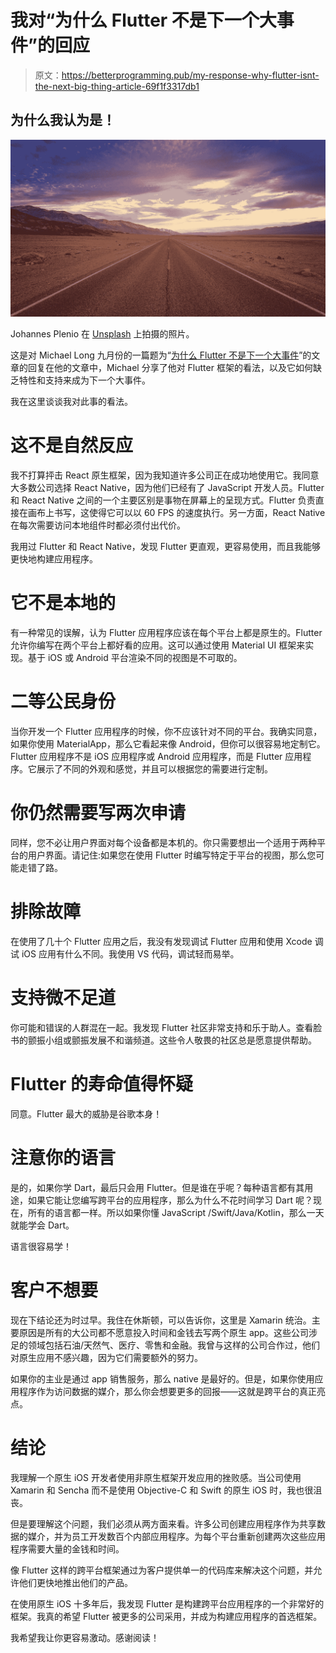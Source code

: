 # 我对“为什么 Flutter 不是下一个大事件”的回应

> 原文：<https://betterprogramming.pub/my-response-why-flutter-isnt-the-next-big-thing-article-69f1f3317db1>

## 为什么我认为是！

![](img/bf1c31e0c8c228442a82f11fbde0d60e.png)

Johannes Plenio 在 [Unsplash](https://unsplash.com/) 上拍摄的照片。

这是对 Michael Long 九月份的一篇题为“[为什么 Flutter 不是下一个大事件](https://medium.com/better-programming/why-flutter-isnt-the-next-big-thing-e268488521f4)”的文章的回复在他的文章中，Michael 分享了他对 Flutter 框架的看法，以及它如何缺乏特性和支持来成为下一个大事件。

我在这里谈谈我对此事的看法。

# 这不是自然反应

我不打算抨击 React 原生框架，因为我知道许多公司正在成功地使用它。我同意大多数公司选择 React Native，因为他们已经有了 JavaScript 开发人员。Flutter 和 React Native 之间的一个主要区别是事物在屏幕上的呈现方式。Flutter 负责直接在画布上书写，这使得它可以以 60 FPS 的速度执行。另一方面，React Native 在每次需要访问本地组件时都必须付出代价。

我用过 Flutter 和 React Native，发现 Flutter 更直观，更容易使用，而且我能够更快地构建应用程序。

# 它不是本地的

有一种常见的误解，认为 Flutter 应用程序应该在每个平台上都是原生的。Flutter 允许你编写在两个平台上都好看的应用。这可以通过使用 Material UI 框架来实现。基于 iOS 或 Android 平台渲染不同的视图是不可取的。

# 二等公民身份

当你开发一个 Flutter 应用程序的时候，你不应该针对不同的平台。我确实同意，如果你使用 MaterialApp，那么它看起来像 Android，但你可以很容易地定制它。Flutter 应用程序不是 iOS 应用程序或 Android 应用程序，而是 Flutter 应用程序。它展示了不同的外观和感觉，并且可以根据您的需要进行定制。

# 你仍然需要写两次申请

同样，您不必让用户界面对每个设备都是本机的。你只需要想出一个适用于两种平台的用户界面。请记住:如果您在使用 Flutter 时编写特定于平台的视图，那么您可能走错了路。

# 排除故障

在使用了几十个 Flutter 应用之后，我没有发现调试 Flutter 应用和使用 Xcode 调试 iOS 应用有什么不同。我使用 VS 代码，调试轻而易举。

# 支持微不足道

你可能和错误的人群混在一起。我发现 Flutter 社区非常支持和乐于助人。查看脸书的颤振小组或颤振发展不和谐频道。这些令人敬畏的社区总是愿意提供帮助。

# Flutter 的寿命值得怀疑

同意。Flutter 最大的威胁是谷歌本身！

# 注意你的语言

是的，如果你学 Dart，最后只会用 Flutter。但是谁在乎呢？每种语言都有其用途，如果它能让您编写跨平台的应用程序，那么为什么不花时间学习 Dart 呢？现在，所有的语言都一样。所以如果你懂 JavaScript /Swift/Java/Kotlin，那么一天就能学会 Dart。

语言很容易学！

# 客户不想要

现在下结论还为时过早。我住在休斯顿，可以告诉你，这里是 Xamarin 统治。主要原因是所有的大公司都不愿意投入时间和金钱去写两个原生 app。这些公司涉足的领域包括石油/天然气、医疗、零售和金融。我曾与这样的公司合作过，他们对原生应用不感兴趣，因为它们需要额外的努力。

如果你的主业是通过 app 销售服务，那么 native 是最好的。但是，如果你使用应用程序作为访问数据的媒介，那么你会想要更多的回报——这就是跨平台的真正亮点。

# 结论

我理解一个原生 iOS 开发者使用非原生框架开发应用的挫败感。当公司使用 Xamarin 和 Sencha 而不是使用 Objective-C 和 Swift 的原生 iOS 时，我也很沮丧。

但是要理解这个问题，我们必须从两方面来看。许多公司创建应用程序作为共享数据的媒介，并为员工开发数百个内部应用程序。为每个平台重新创建两次这些应用程序需要大量的金钱和时间。

像 Flutter 这样的跨平台框架通过为客户提供单一的代码库来解决这个问题，并允许他们更快地推出他们的产品。

在使用原生 iOS 十多年后，我发现 Flutter 是构建跨平台应用程序的一个非常好的框架。我真的希望 Flutter 被更多的公司采用，并成为构建应用程序的首选框架。

我希望我让你更容易激动。感谢阅读！